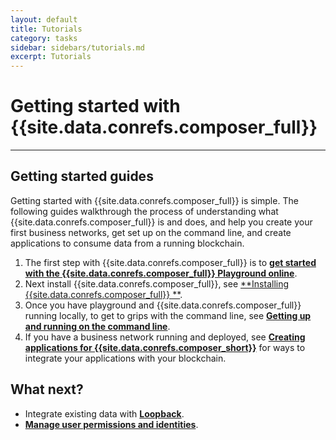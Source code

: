 ```yaml
---
layout: default
title: Tutorials
category: tasks
sidebar: sidebars/tutorials.md
excerpt: Tutorials
---
```


# Getting started with {{site.data.conrefs.composer_full}}

---

## Getting started guides

Getting started with {{site.data.conrefs.composer_full}} is simple. The following guides walkthrough the process of understanding what {{site.data.conrefs.composer_full}} is and does, and help you create your first business networks, get set up on the command line, and create applications to consume data from a running blockchain.

1. The first step with {{site.data.conrefs.composer_full}} is to [**get started with the {{site.data.conrefs.composer_full}} Playground online**](../tutorials/getting-started-with-playground.html).
2. Next install {{site.data.conrefs.composer_full}}, see [**Installing {{site.data.conrefs.composer_full}} **](../tutorials/using-playground-locally.html).
3. Once you have playground and {{site.data.conrefs.composer_full}} running locally, to get to grips with the command line, see [**Getting up and running on the command line**](../tutorials/getting-started-cmd-line.html).
4. If you have a business network running and deployed, see [**Creating applications for {{site.data.conrefs.composer_short}}**](../tutorials/creating-applications.html) for ways to integrate your applications with your blockchain.

## What next?

* Integrate existing data with [**Loopback**](../integrating/getting-started-rest-api.html).
* [**Manage user permissions and identities**](../managing/managingindex.html).
